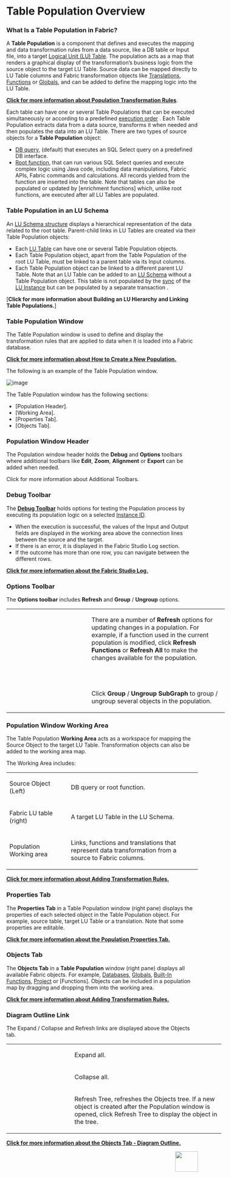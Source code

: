 # Table Population Overview

### What Is a Table Population in Fabric? 
A **Table Population** is a component that defines and executes the mapping and data transformation rules from a data source, like a DB table or Input file, into a target [Logical Unit (LU) Table](https://github.com/k2view-academy/K2View-Academy/blob/master/articles/06_LU_tables/01_LU_tables_overview.md). The population acts as a map that renders a graphical display of the transformation’s business logic from the source object to the target LU Table. Source data can be mapped directly to LU Table columns and Fabric transformation objects like [Translations](https://github.com/k2view-academy/K2View-Academy/blob/master/articles/09_translations/01_translations_overview_and_use_cases.md), [Functions](https://github.com/k2view-academy/K2View-Academy/blob/master/articles/07_table_population/07_fabric_built_in_functions.md) or [Globals](https://github.com/k2view-academy/K2View-Academy/blob/master/articles/08_globals/01_globals_overview.md), and can be added to define the mapping logic into the LU Table. 

[**Click for more information about Population Transformation Rules**](https://github.com/k2view-academy/K2View-Academy/blob/master/articles/07_table_population/06_table_population_transformation_rules.md). 

Each table can have one or several Table Populations that can be executed simultaneously or according to a predefined [execution order](https://github.com/k2view-academy/K2View-Academy/blob/master/articles/07_table_population/11_lookup_tables.md) .
Each Table Population extracts data from a data source, transforms it when needed and then populates the data into an LU Table.
There are two types of source objects for a **Table Population** object:
*	[DB query](https://github.com/k2view-academy/K2View-Academy/blob/master/articles/07_table_population/02_source_object_types.md), (default) that executes an SQL Select query on a predefined DB interface. 
*	[Root function](https://github.com/k2view-academy/K2View-Academy/blob/master/articles/07_table_population/02_source_object_types.md), that can run various SQL Select queries and execute complex logic using Java code, including data manipulations, Fabric APIs, Fabric commands and calculations. All records yielded from the function are inserted into the table. 
Note that tables can also be populated or updated by [enrichment functions] which, unlike root functions, are executed after all LU Tables are populated.

### Table Population in an LU Schema 
An [LU Schema structure](https://github.com/k2view-academy/K2View-Academy/blob/master/articles/03_logical_units/03_LU_schema_window.md)  displays a hierarchical representation of the data related to the root table. Parent-child links in LU Tables are created via their Table Population objects:
*	Each [LU Table](https://github.com/k2view-academy/K2View-Academy/blob/master/articles/06_LU_tables/01_LU_tables_overview.md) can have one or several Table Population objects. 
*	Each Table Population object, apart from the Table Population of the root LU Table, must be linked to a parent table via its Input columns.
*	Each Table Population object can be linked to a different parent LU Table.
Note that an LU Table can be added to an [LU Schema](https://github.com/k2view-academy/K2View-Academy/blob/master/articles/03_logical_units/03_LU_schema_window.md)  without a Table Population object. This table is not populated by the [sync](https://github.com/k2view-academy/K2View-Academy/blob/master/articles/01_fabric_overview/02_fabric_glossary.md#sync) of the [LU Instance](https://github.com/k2view-academy/K2View-Academy/blob/master/articles/01_fabric_overview/02_fabric_glossary.md#lui) but can be populated by a separate transaction .

[**Click for more information about Building an LU Hierarchy and Linking Table Populations.**]

### Table Population Window
The Table Population window is used to define and display the transformation rules that are applied to data when it is loaded into a Fabric database. 

[**Click for more information about How to Create a New Population.**](https://github.com/k2view-academy/K2View-Academy/blob/master/articles/07_table_population/03_creating_a_new_table_population.md)

The following is an example of the Table Population window. 

![image](https://github.com/k2view-academy/K2View-Academy/blob/master/articles/07_table_population/images/07_01_01_table_pop_window.png)

The Table Population window has the following sections:
*	[Population Header]. 
*	[Working Area].
*	[Properties Tab].
*	[Objects Tab].

### Population Window Header
The Population window header holds the **Debug** and **Options** toolbars where additional toolbars like **Edit**, **Zoom**, **Alignment** or **Export** can be added when needed. 

Click for more information about Additional Toolbars.

### Debug Toolbar
The [**Debug Toolbar**](https://github.com/k2view-academy/K2View-Academy/blob/master/articles/13_LUDB_viewer_and_studio_debug_capabilities/03_debug_table_population.md) holds options for testing the Population process by executing its population logic on a selected [Instance ID](https://github.com/k2view-academy/K2View-Academy/blob/master/articles/01_fabric_overview/02_fabric_glossary.md#instance-id).
*	When the execution is successful, the values of the Input and Output fields are displayed in the working area above the connection lines between the source and the target. 
*	If there is an error, it is displayed in the Fabric Studio Log section.
*	If the outcome has more than one row, you can navigate between the different rows.

[**Click for more information about the Fabric Studio Log.**](https://github.com/k2view-academy/K2View-Academy/blob/master/articles/13_LUDB_viewer_and_studio_debug_capabilities/02_fabric_studio_log_files.md)

### Options Toolbar
The **Options toolbar** includes **Refresh** and **Group** / **Ungroup** options.
<table style="width: 606px;">
<tbody>
<tr>
<td width="200">&nbsp; <img src="https://github.com/k2view-academy/K2View-Academy/blob/master/articles/07_table_population/images/07_01_02_refresh.png" alt="" /><img src="https://github.com/k2view-academy/K2View-Academy/blob/master/articles/07_table_population/images/07_01_03_refresh2.PNG" alt="" /></td>
<td style="width: 343px;">
<p>There are a number of <strong>Refresh</strong> options for updating changes in a population. For example, if a function used in the current population is modified, click <strong>Refresh Functions</strong> or <strong>Refresh All</strong> to make the changes available for the population.</p>
<p>&nbsp;</p>
</td>
</tr>
<tr>
<td width="200"><img src="https://github.com/k2view-academy/K2View-Academy/blob/master/articles/07_table_population/images/07_01_04_refresh3.png" alt="" /></td>
<td style="width: 343px;">
<p>Click <strong>Group</strong> / <strong>Ungroup SubGraph</strong> to group / ungroup several objects in the population.</p>
</td>
</tr>
</tbody>
</table>

### Population Window Working Area
The Table Population **Working Area** acts as a workspace for mapping the Source Object to the target LU Table. Transformation objects can also be added to the working area map. 

The Working Area includes:
<table width="614">
<tbody>
<tr>
<td width="179">
<p>Source Object (Left)</p>
</td>
<td width="435">
<p>DB query or root function.</p>
</td>
</tr>
<tr>
<td width="179">
<p>Fabric LU table (right)</p>
</td>
<td width="435">
<p>A target LU Table in the LU Schema.</p>
</td>
</tr>
<tr>
<td width="179">
<p>Population Working area</p>
</td>
<td width="435">
<p>Links, functions and translations that represent data transformation from a source to Fabric columns.</p>
</td>
</tr>
</tbody>
</table>

[**Click for more information about Adding Transformation Rules.**](https://github.com/k2view-academy/K2View-Academy/blob/master/articles/07_table_population/06_table_population_transformation_rules.md)

### Properties Tab
The **Properties Tab** in a Table Population window (right pane) displays the properties of each selected object in the Table Population object. For example, source table, target LU Table or a translation. Note that some properties are editable. 

[**Click for more information about the Population Properties Tab.**](https://github.com/k2view-academy/K2View-Academy/blob/master/articles/07_table_population/04_table_population_properties_tab.md)

### Objects Tab
The **Objects Tab** in a **Table Population** window (right pane) displays all available Fabric objects. For example, [Databases](https://github.com/k2view-academy/K2View-Academy/blob/master/articles/05_DB_interfaces/02_interfaces_source_analysis_guidelines.md), [Globals](https://github.com/k2view-academy/K2View-Academy/blob/master/articles/08_globals/01_globals_overview.md), [Built-In Functions](https://github.com/k2view-academy/K2View-Academy/blob/master/articles/07_table_population/07_fabric_built_in_functions.md), [Project](https://github.com/k2view-academy/K2View-Academy/blob/master/articles/07_table_population/08_project_functions.md) or [Functions]. 
Objects can be included in a population map by dragging and dropping them into the working area.

[**Click for more information about Adding Transformation Rules.**](https://github.com/k2view-academy/K2View-Academy/blob/master/articles/07_table_population/06_table_population_transformation_rules.md)

### Diagram Outline Link
The Expand / Collapse and Refresh links are displayed above the Objects tab.
<table style="width: 566px;">
<tbody>
<tr>
<td width="200"><img src="https://github.com/k2view-academy/K2View-Academy/blob/master/articles/07_table_population/images/07_01_05_object_icon1.PNG" alt="" /></td>
<td style="width: 465px;">
<p>Expand all.</p>
</td>
</tr>
<tr>
<td width="200"><img src="https://github.com/k2view-academy/K2View-Academy/blob/master/articles/07_table_population/images/07_01_06_object_icon2.PNG" alt="" /></td>
<td style="width: 465px;">
<p>Collapse all.</p>
</td>
</tr>
<tr>
<td width="200"><img src="https://github.com/k2view-academy/K2View-Academy/blob/master/articles/07_table_population/images/07_01_07_object_icon_3.PNG" alt="" /></td>
<td style="width: 465px;">
<p>Refresh Tree, refreshes the Objects tree. If a new object is created after the Population window is opened, click Refresh Tree to display the object in the tree.</p>
</td>
</tr>
</tbody>
</table>

[**Click for more information about the Objects Tab - Diagram Outline.**](https://github.com/k2view-academy/K2View-Academy/blob/master/articles/07_table_population/12_table_population_diagram_outline.md)

[<img align="right" width="60" height="54" src="https://github.com/k2view-academy/K2View-Academy/blob/master/articles/images/Next.png">](https://github.com/k2view-academy/K2View-Academy/blob/master/articles/07_table_population/02_source_object_types.md)

